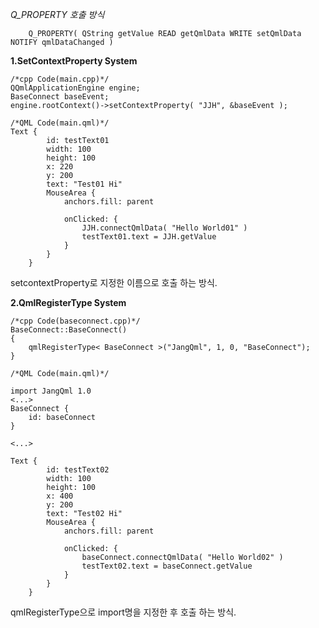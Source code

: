 *Q_PROPERTY 호출 방식*
```
    Q_PROPERTY( QString getValue READ getQmlData WRITE setQmlData NOTIFY qmlDataChanged )
```

**1.SetContextProperty System**
```
/*cpp Code(main.cpp)*/
QQmlApplicationEngine engine;
BaseConnect baseEvent;
engine.rootContext()->setContextProperty( "JJH", &baseEvent );
```

```
/*QML Code(main.qml)*/
Text {
        id: testText01
        width: 100
        height: 100
        x: 220
        y: 200
        text: "Test01 Hi"
        MouseArea {
            anchors.fill: parent

            onClicked: {
                JJH.connectQmlData( "Hello World01" )
                testText01.text = JJH.getValue
            }
        }
    }
```

setcontextProperty로 지정한 이름으로 호출 하는 방식.

**2.QmlRegisterType System**
```
/*cpp Code(baseconnect.cpp)*/
BaseConnect::BaseConnect()
{
    qmlRegisterType< BaseConnect >("JangQml", 1, 0, "BaseConnect");
}
```

```
/*QML Code(main.qml)*/

import JangQml 1.0
<...>
BaseConnect {
    id: baseConnect
}

<...>

Text {
        id: testText02
        width: 100
        height: 100
        x: 400
        y: 200
        text: "Test02 Hi"
        MouseArea {
            anchors.fill: parent

            onClicked: {
                baseConnect.connectQmlData( "Hello World02" )
                testText02.text = baseConnect.getValue
            }
        }
    }
```

qmlRegisterType으로 import명을 지정한 후 호출 하는 방식.

